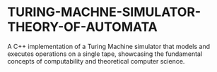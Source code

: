 # TURING-MACHNE-SIMULATOR-THEORY-OF-AUTOMATA
A C++ implementation of a Turing Machine simulator that models and executes operations on a single tape, showcasing the fundamental concepts of computability and theoretical computer science.
